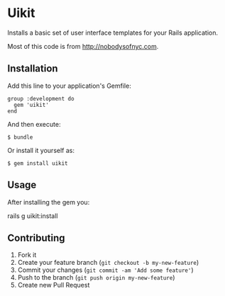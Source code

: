 # Uikit

Installs a basic set of user interface templates for your Rails application.

Most of this code is from http://nobodysofnyc.com.

## Installation

Add this line to your application's Gemfile:

    group :development do
      gem 'uikit'
    end

And then execute:

    $ bundle

Or install it yourself as:

    $ gem install uikit

## Usage

After installing the gem you:

   rails g uikit:install

## Contributing

1. Fork it
2. Create your feature branch (`git checkout -b my-new-feature`)
3. Commit your changes (`git commit -am 'Add some feature'`)
4. Push to the branch (`git push origin my-new-feature`)
5. Create new Pull Request

